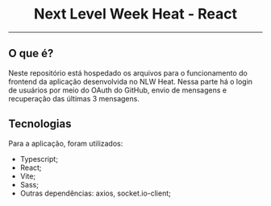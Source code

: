 <h1 align="center">Next Level Week Heat - React</h1>

---

## O que é?

Neste repositório está hospedado os arquivos para o funcionamento do frontend da aplicação desenvolvida no NLW Heat. Nessa parte há o login
de usuários por meio do OAuth do GitHub, envio de mensagens e recuperação das últimas 3 mensagens.

## Tecnologias

Para a aplicação, foram utilizados:

-   Typescript;
-   React;
-   Vite;
-   Sass;
-   Outras dependências: axios, socket<area>.io-client;
